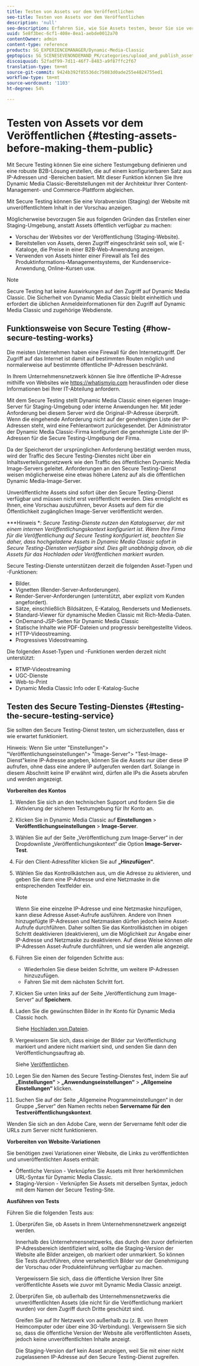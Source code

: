 ```yaml
---
title: Testen von Assets vor dem Veröffentlichen
seo-title: Testen von Assets vor dem Veröffentlichen
description: 'null'
seo-description: Erfahren Sie, wie Sie Assets testen, bevor Sie sie veröffentlichen.
uuid: 5e8f3bec-6cf1-408e-8ea1-aebde0012a70
contentOwner: admin
content-type: reference
products: SG_EXPERIENCEMANAGER/Dynamic-Media-Classic
geptopics: SG_SCENESEVENONDEMAND_PK/categories/upload_and_publish_assets
discoiquuid: 52fadf99-7d11-46f7-8483-a9f87ffc2f67
translation-type: tm+mt
source-git-commit: 9424b392f85536dc75083d0ade255e4824755ed1
workflow-type: tm+mt
source-wordcount: '1103'
ht-degree: 54%

---
```



# Testen von Assets vor dem Veröffentlichen {#testing-assets-before-making-them-public}

Mit Secure Testing können Sie eine sichere Testumgebung definieren und eine robuste B2B-Lösung erstellen, die auf einem konfigurierbaren Satz aus IP-Adressen und -Bereichen basiert. Mit dieser Funktion können Sie Ihre Dynamic Media Classic-Bereitstellungen mit der Architektur Ihrer Content-Management- und Commerce-Plattform abgleichen.

Mit Secure Testing können Sie eine Vorabversion (Staging) der Website mit unveröffentlichtem Inhalt in der Vorschau anzeigen.

Möglicherweise bevorzugen Sie aus folgenden Gründen das Erstellen einer Staging-Umgebung, anstatt Assets öffentlich verfügbar zu machen:

* Vorschau der Websites vor der Veröffentlichung (Staging-Website).
* Bereitstellen von Assets, deren Zugriff eingeschränkt sein soll, wie E-Kataloge, die Preise in einer B2B-Web-Anwendung anzeigen.
* Verwenden von Assets hinter einer Firewall als Teil des Produktinformations-Managementsystems, der Kundenservice-Anwendung, Online-Kursen usw.

>[!NOTE]
>
>Secure Testing hat keine Auswirkungen auf den Zugriff auf Dynamic Media Classic. Die Sicherheit von Dynamic Media Classic bleibt einheitlich und erfordert die üblichen Anmeldeinformationen für den Zugriff auf Dynamic Media Classic und zugehörige Webdienste.

## Funktionsweise von Secure Testing {#how-secure-testing-works}

Die meisten Unternehmen haben eine Firewall für den Internetzugriff. Der Zugriff auf das Internet ist damit auf bestimmten Routen möglich und normalerweise auf bestimmte öffentliche IP-Adressen beschränkt.

In Ihrem Unternehmensnetzwerk können Sie Ihre öffentliche IP-Adresse mithilfe von Websites wie https://whatismyip.com herausfinden oder diese Informationen bei Ihrer IT-Abteilung anfordern.

Mit dem Secure Testing stellt Dynamic Media Classic einen eigenen Image-Server für Staging-Umgebung oder interne Anwendungen her. Mit jeder Anforderung bei diesem Server wird die Original-IP-Adresse überprüft. Wenn die eingehende Anforderung nicht auf der genehmigten Liste der IP-Adressen steht, wird eine Fehlerantwort zurückgesendet. Der Administrator der Dynamic Media Classic-Firma konfiguriert die genehmigte Liste der IP-Adressen für die Secure Testing-Umgebung der Firma.

Da der Speicherort der ursprünglichen Anforderung bestätigt werden muss, wird der Traffic des Secure Testing-Dienstes nicht über ein Inhaltsverteilungsnetzwerk wie den Traffic des öffentlichen Dynamic Media Image-Servers geleitet. Anforderungen an den Secure Testing-Dienst weisen möglicherweise eine etwas höhere Latenz auf als die öffentlichen Dynamic Media-Image-Server.

Unveröffentlichte Assets sind sofort über den Secure Testing-Dienst verfügbar und müssen nicht erst veröffentlicht werden. Dies ermöglicht es Ihnen, eine Vorschau auszuführen, bevor Assets auf dem für die Öffentlichkeit zugänglichen Image-Server veröffentlicht werden.

***Hinweis **: Secure Testing-Dienste nutzen den Katalogserver, der mit einem internen Veröffentlichungskontext konfiguriert ist. Wenn Ihre Firma für die Veröffentlichung auf Secure Testing konfiguriert ist, beachten Sie daher, dass hochgeladene Assets in Dynamic Media Classic sofort in Secure Testing-Diensten verfügbar sind. Dies gilt unabhängig davon, ob die Assets für das Hochladen oder Veröffentlichen markiert wurden.*

Secure Testing-Dienste unterstützen derzeit die folgenden Asset-Typen und -Funktionen:

<!-- 

Comment Type: remark
Last Modified By: unknown unknown 
Last Modified Date: 

<p>Added videos to list below 9/11/2012. Moved “Render Server requests” from unsupported to supported, listed below on 3/15/2016 as per email from Cynthia March 11, 2016)</p>

 -->

* Bilder.
* Vignetten (Render-Server-Anforderungen).
* Render-Server-Anforderungen (unterstützt, aber explizit vom Kunden angefordert).
* Sätze, einschließlich Bildsätzen, E-Katalog, Rendersets und Mediensets.
* Standard-Viewer für dynamische Medien Classic mit Rich-Media-Daten.
* OnDemand-JSP-Seiten für Dynamic Media Classic
* Statische Inhalte wie PDF-Dateien und progressiv bereitgestellte Videos.
* HTTP-Videostreaming.
* Progressives Videostreaming.

Die folgenden Asset-Typen und -Funktionen werden derzeit nicht unterstützt:

* RTMP-Videostreaming
* UGC-Dienste
* Web-to-Print
* Dynamic Media Classic Info oder E-Katalog-Suche

## Testen des Secure Testing-Dienstes {#testing-the-secure-testing-service}

Sie sollten den Secure Testing-Dienst testen, um sicherzustellen, dass er wie erwartet funktioniert.

Hinweis: Wenn Sie unter &quot;Einstellungen&quot;> &quot;Veröffentlichungseinstellungen&quot;> &quot;Image-Server&quot;> &quot;Test-Image-Dienst&quot;keine IP-Adresse angeben, können Sie die Assets nur über diese IP aufrufen, ohne dass eine andere IP aufgerufen werden darf. Solange in diesem Abschnitt keine IP erwähnt wird, dürfen alle IPs die Assets abrufen und werden angezeigt.

**Vorbereiten des Kontos**

<!-- 

Comment Type: remark
Last Modified By: unknown unknown 
Last Modified Date: 

<p>RB: Rewrote entire steps under “Prepare your account” 9/10/2012</p>

 -->

1. Wenden Sie sich an den technischen Support und fordern Sie die Aktivierung der sicheren Testumgebung für Ihr Konto an.
1. Klicken Sie in Dynamic Media Classic auf **Einstellungen** > **Veröffentlichungseinstellungen** > **Image-Server**.
1. Wählen Sie auf der Seite „Veröffentlichung zum Image-Server“ in der Dropdownliste „Veröffentlichungskontext“ die Option **Image-Server-Test**.
1. Für den Client-Adressfilter klicken Sie auf **„Hinzufügen“**.
1. Wählen Sie das Kontrollkästchen aus, um die Adresse zu aktivieren, und geben Sie dann eine IP-Adresse und eine Netzmaske in die entsprechenden Textfelder ein.

   >[!NOTE]
   >
   >Wenn Sie eine einzelne IP-Adresse und eine Netzmaske hinzufügen, kann diese Adresse Asset-Aufrufe ausführen. Andere von Ihnen hinzugefügte IP-Adressen und Netzmasken dürfen jedoch keine Asset-Aufrufe durchführen. Daher sollten Sie das Kontrollkästchen im obigen Schritt deaktivieren (deaktivieren), um die Möglichkeit zur Angabe einer IP-Adresse und Netzmaske zu deaktivieren. Auf diese Weise können *alle* IP-Adressen Asset-Aufrufe durchführen, und sie werden alle angezeigt.

1. Führen Sie einen der folgenden Schritte aus:
   * Wiederholen Sie diese beiden Schritte, um weitere IP-Adressen hinzuzufügen.
   * Fahren Sie mit dem nächsten Schritt fort.
1. Klicken Sie unten links auf der Seite „Veröffentlichung zum Image-Server“ auf **Speichern**.
1. Laden Sie die gewünschten Bilder in Ihr Konto für Dynamic Media Classic hoch.

   Siehe [Hochladen von Dateien](uploading-files.md#uploading_files).

1. Vergewissern Sie sich, dass einige der Bilder zur Veröffentlichung markiert und andere nicht markiert sind, und senden Sie dann den Veröffentlichungsauftrag ab.

   Siehe [Veröffentlichen](publishing-files.md#publishing_files).

1. Legen Sie den Namen des Secure Testing-Dienstes fest, indem Sie auf **„Einstellungen“** > **„Anwendungseinstellungen“** > **„Allgemeine Einstellungen“** klicken.
1. Suchen Sie auf der Seite „Allgemeine Programmeinstellungen“ in der Gruppe „Server“ den Namen rechts neben **Servername für den Testveröffentlichungskontext**.

Wenden Sie sich an den Adobe Care, wenn der Servername fehlt oder die URLs zum Server nicht funktionieren.

**Vorbereiten von Website-Variationen**

Sie benötigen zwei Variationen einer Website, die Links zu veröffentlichten und unveröffentlichten Assets enthält:

* Öffentliche Version - Verknüpfen Sie Assets mit Ihrer herkömmlichen URL-Syntax für Dynamic Media Classic.
* Staging-Version - Verknüpfen Sie Assets mit derselben Syntax, jedoch mit dem Namen der Secure Testing-Site.

**Ausführen von Tests**

Führen Sie die folgenden Tests aus:

1. Überprüfen Sie, ob Assets in Ihrem Unternehmensnetzwerk angezeigt werden.

   Innerhalb des Unternehmensnetzwerks, das durch den zuvor definierten IP-Adressbereich identifiziert wird, sollte die Staging-Version der Website alle Bilder anzeigen, ob markiert oder unmarkiert. So können Sie Tests durchführen, ohne versehentlich Bilder vor der Genehmigung der Vorschau oder Produkteinführung verfügbar zu machen.

   Vergewissern Sie sich, dass die öffentliche Version Ihrer Site veröffentlichte Assets wie zuvor mit Dynamic Media Classic anzeigt.

1. Überprüfen Sie, ob außerhalb des Unternehmensnetzwerks die unveröffentlichten Assets (die nicht für die Veröffentlichung markiert wurden) vor dem Zugriff durch Dritte geschützt sind.

   Greifen Sie auf Ihr Netzwerk von außerhalb zu (z. B. von Ihrem Heimcomputer oder über eine 3G-Verbindung). Vergewissern Sie sich so, dass die öffentliche Version der Website alle veröffentlichten Assets, jedoch keine unveröffentlichten Inhalte anzeigt.

   Die Staging-Version darf kein Asset anzeigen, weil Sie mit einer nicht zugelassenen IP-Adresse auf den Secure Testing-Dienst zugreifen.

